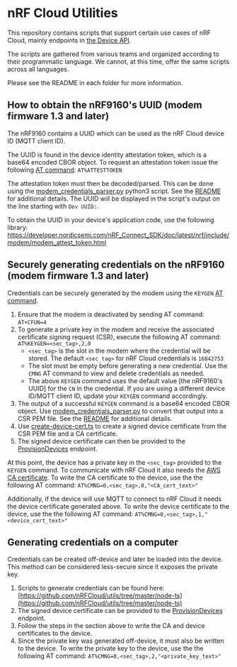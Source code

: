 # nRF Cloud Utilities

This repository contains scripts that support certain use cases of nRF Cloud, mainly endpoints in [the Device API](https://api.nrfcloud.com/v1).

The scripts are gathered from various teams and organized according to their programmatic language. We cannot, at this time, offer the same scripts across all languages.

Please see the README in each folder for more information.

## How to obtain the nRF9160's UUID (modem firmware 1.3 and later)

The nRF9160 contains a UUID which can be used as the nRF Cloud device ID (MQTT client ID).

The UUID is found in the device identity attestation token, which is a base64 encoded CBOR object.  To request an attestation token issue the following [AT command](https://infocenter.nordicsemi.com/index.jsp?topic=/ref_at_commands/REF/at_commands/intro.html): `AT%ATTESTTOKEN`

The attestation token must then be decoded/parsed.  This can be done using the [modem_credentials_parser.py](https://github.com/nRFCloud/utils/blob/master/python/modem-firmware-1.3+/modem_credentials_parser.py) python3 script.  See the [README](https://github.com/nRFCloud/utils/blob/master/python/modem-firmware-1.3+/README.md) for additional details.
The UUID will be displayed in the script's output on the line starting with `Dev UUID:`.

To obtain the UUID in your device's application code, use the following library: https://developer.nordicsemi.com/nRF_Connect_SDK/doc/latest/nrf/include/modem/modem_attest_token.html


## Securely generating credentials on the nRF9160 (modem firmware 1.3 and later)

Credentials can be securely generated by the modem using the `KEYGEN` [AT command](https://infocenter.nordicsemi.com/index.jsp?topic=/ref_at_commands/REF/at_commands/intro.html).

1. Ensure that the modem is deactivated by sending AT command: `AT+CFUN=4`
2. To generate a private key in the modem and receive the associated certificate signing request (CSR), execute the following AT command:
	`AT%KEYGEN=<sec_tag>,2,0`
	- `<sec_tag>` is the slot in the modem where the credential will be stored.  The default `<sec_tag>` for nRF Cloud credentials is `16842753`
	- The slot must be empty before generating a new credential.  Use the `CMNG` AT command to view and delete credentials as needed.
	- The above `KEYGEN` command uses the default value [the nRF9160's UUID] for the `CN` in the credential.  If you are using a different device ID/MQTT client ID, update your `KEYGEN` command accordingly.
3. The output of a successful `KEYGEN` command is a base64 encoded CBOR object.  Use [modem_credentials_parser.py](https://github.com/nRFCloud/utils/blob/master/python/modem-firmware-1.3+/modem_credentials_parser.py) to convert that output into a CSR PEM file.  See the [README](https://github.com/nRFCloud/utils/blob/master/python/modem-firmware-1.3+/README.md) for additional details.
4. Use [create-device-cert.ts](https://github.com/nRFCloud/utils/blob/master/node-ts/src/create-device-cert.ts) to create a signed device certificate from the CSR PEM file and a CA certificate.
5.  The signed device certificate can then be provided to the [ProvisionDevices](https://api.nrfcloud.com/v1#operation/ProvisionDevices) endpoint.

At this point, the device has a private key in the `<sec_tag>` provided to the `KEYGEN` command.
To communicate with nRF Cloud it also needs the [AWS CA certificate](https://www.amazontrust.com/repository/AmazonRootCA1.pem).  To write the CA certificate to the device, use the the following AT command:
`AT%CMNG=0,<sec_tag>,0,"<CA_cert_text>"`

Additionally, if the device will use MQTT to connect to nRF Cloud it needs the device certificate generated above.
To write the device certificate to the device, use the the following AT command:
`AT%CMNG=0,<sec_tag>,1,"<device_cert_text>"`

## Generating credentials on a computer

Credentials can be created off-device and later be loaded into the device. This method can be considered less-secure since it exposes the private key.

1. Scripts to generate credentials can be found here: [https://github.com/nRFCloud/utils/tree/master/node-ts](https://github.com/nRFCloud/utils/tree/master/node-ts)
2. The signed device certificate can be provided to the [ProvisionDevices](https://api.nrfcloud.com/v1#operation/ProvisionDevices) endpoint.
3. Follow the steps in the section above to write the CA and device certificates to the device.
4. Since the private key was generated off-device, it must also be written to the device.  To write the private key to the device, use the the following AT command:
`AT%CMNG=0,<sec_tag>,2,"<private_key_text>"`
